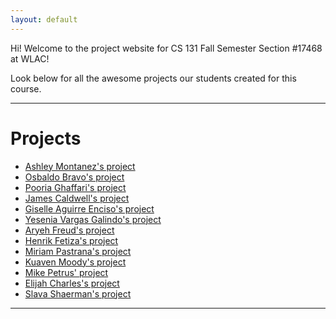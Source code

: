 ```yaml
---
layout: default
---
```


Hi! Welcome to the project website for CS 131 Fall Semester Section #17468 at WLAC!

Look below for all the awesome projects our students created for this course.

* * *

# Projects

*   [Ashley Montanez's project](./am-project.html)
*   [Osbaldo Bravo's project](./ob-project.html)
*   [Pooria Ghaffari's project](./pg-project.html)
*   [James Caldwell's project](./jc-project.html)
*   [Giselle Aguirre Enciso's project](./gac-project.html)
*   [Yesenia Vargas Galindo's project](./yvg-project.html)
*   [Aryeh Freud's project](./af-project.html)
*   [Henrik Fetiza's project](./hf-project.html)
*   [Miriam Pastrana's project](./mp-project.html)
*   [Kuaven Moody's project](./km-project.html)
*   [Mike Petrus' project](./mp2-project.html)
*   [Elijah Charles's project](./ec-project.html)
*   [Slava Shaerman's project](./ss-project.html)

* * *
